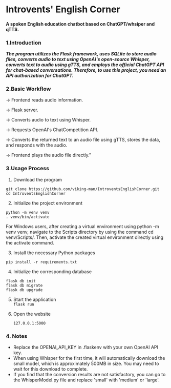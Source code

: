 # Introvents' English Corner

#### A spoken English education chatbot based on ChatGPT/whsiper and qTTS.

### 1.Introduction

***The program utilizes the Flask framework, uses SQLite to store audio files, converts audio to text using OpenAI's
open-source Whisper, converts text to audio using gTTS, and employs the official ChatGPT API for chat-based
conversations. Therefore, to use this project, you need an API authorization for ChatGPT.***

### 2.Basic Workflow

-> Frontend reads audio information.

-> Flask server.  

-> Converts audio to text using Whisper.  

-> Requests OpenAI's ChatCompetition API.  

-> Converts the returned text to an audio file using gTTS, stores the data, and responds with the audio.  

-> Frontend plays the audio file directly."

### 3.Usage Process
1. Download the program 
    
```
git clone https://github.com/viking-man/IntroventsEnglishCorner.git
cd IntroventsEnglishCorner
```

2. Initialize the project environment

```
python -m venv venv
. venv/bin/activate
```
   For Windows users, after creating a virtual environment using python -m venv venv, navigate to the Scripts directory by using the command cd venv/Scripts/. Then, activate the created virtual environment directly using the activate command.

3. Install the necessary Python packages

`pip install -r requirements.txt`

4. Initialize the corresponding database
```
flask db init
flask db migrate
flask db upgrade
```
5. Start the application   
`flask run`

6. Open the website

    `127.0.0.1:5000`

### 4. Notes  

- Replace the OPENAI_API_KEY in .flaskenv with your own OpenAI API key.
- When using Whisper for the first time, it will automatically download the small model, which is approximately 500MB in size. You may need to wait for this download to complete.
- If you find that the conversion results are not satisfactory, you can go to the WhisperModel.py file and replace 'small' with 'medium' or 'large'.